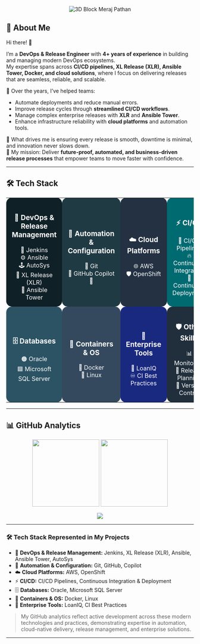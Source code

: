<p align="center">
  <img src="https://fontmeme.com/permalink/240817/54556e1dde41879e6d530e382e2636b9.png" alt="3D Block Meraj Pathan"/>
</p>



## 🌌 About Me  

Hi there! 👋  

I’m a **DevOps & Release Engineer** with **4+ years of experience** in building and managing modern DevOps ecosystems.  
My expertise spans across **CI/CD pipelines, XL Release (XLR), Ansible Tower, Docker, and cloud solutions**, where I focus on delivering releases that are seamless, reliable, and scalable.  

🔧 Over the years, I’ve helped teams:  
- Automate deployments and reduce manual errors.  
- Improve release cycles through **streamlined CI/CD workflows**.  
- Manage complex enterprise releases with **XLR** and **Ansible Tower**.  
- Enhance infrastructure reliability with **cloud platforms** and automation tools.  

🚀 What drives me is ensuring every release is smooth, downtime is minimal, and innovation never slows down.  
🎯 My mission: Deliver **future-proof, automated, and business-driven release processes** that empower teams to move faster with confidence.  


---
## 🛠️ Tech Stack  
<div align="center">
<table>
  <tr>
    <td align="center" width="250" style="background:#0f2027; color:white; border-radius:15px; padding:15px;">
      <h3>🚀 DevOps & Release Management</h3>
      🧩 Jenkins <br>
      ⚙️ Ansible <br>
      🕹️ AutoSys <br>
      🏁 XL Release (XLR) <br>
      🗼 Ansible Tower
    </td>
    <td align="center" width="250" style="background:#203a43; color:white; border-radius:15px; padding:15px;">
      <h3>🤖 Automation & Configuration</h3>
      🔗 Git <br>
      🐙 GitHub Copilot <br>
      🤖 
    </td>
    <td align="center" width="250" style="background:#233142; color:white; border-radius:15px; padding:15px;">
      <h3>☁️ Cloud Platforms</h3>
      🌐 AWS <br>
      🛡️ OpenShift
    </td>
    <td align="center" width="250" style="background:#006a71; color:white; border-radius:15px; padding:15px;">
      <h3>⚡ CI/CD</h3>
      🔄 CI/CD Pipelines <br>
      🔥 Continuous Integration <br>
      🚀 Continuous Deployment
    </td>
  </tr>
  <tr>
    <td align="center" width="250" style="background:#2c5364; color:white; border-radius:15px; padding:15px;">
      <h3>🗄️ Databases</h3>
      🟠 Oracle <br>
      🟦 Microsoft SQL Server
    </td>
    <td align="center" width="250" style="background:#34495e; color:white; border-radius:15px; padding:15px;">
      <h3>🐳 Containers & OS</h3>
      🐳 Docker <br>
      🐧 Linux
    </td>
    <td align="center" width="250" style="background:#1a2980; color:white; border-radius:15px; padding:15px;">
      <h3>🏢 Enterprise Tools</h3>
      🏦 LoanIQ <br>
      ♾️ CI Best Practices
    </td>
    <td align="center" width="250" style="background:#212f3c; color:white; border-radius:15px; padding:15px;">
      <h3>🛡️ Other Skills</h3>
      📊 Monitoring <br>
      🧩 Release Planning <br>
      📁 Version Control
    </td>
  </tr>
</table>
</div>



---

## 📊 GitHub Analytics

<p align="center">
  <img src="https://github-readme-stats.vercel.app/api?username=merajpathanAK&show_icons=true&theme=tokyonight&hide_border=true&bg_color=0D1117&border_radius=15&count_private=true" height="180" />
  <img src="https://github-readme-streak-stats.herokuapp.com?user=merajpathanAK&theme=tokyonight&hide_border=true&background=0D1117&border_radius=15" height="180" />
</p>
<p align="center">
  <img src="https://github-readme-activity-graph.vercel.app/graph?username=merajpathanAK&theme=react-dark&hide_border=true&bg_color=0D1117&radius=15" />
</p>

---

### 🛠️ Tech Stack Represented in My Projects

- 🚀 **DevOps & Release Management:** Jenkins, XL Release (XLR), Ansible, Ansible Tower, AutoSys
- 🤖 **Automation & Configuration:** Git, GitHub, Copilot
- ☁️ **Cloud Platforms:** AWS, OpenShift
- ⚡ **CI/CD:** CI/CD Pipelines, Continuous Integration & Deployment
- 🗄️ **Databases:** Oracle, Microsoft SQL Server
- 🐳 **Containers & OS:** Docker, Linux
- 🏢 **Enterprise Tools:** LoanIQ, CI Best Practices

> My GitHub analytics reflect active development across these modern technologies and practices, demonstrating expertise in automation, cloud-native delivery, release management, and enterprise solutions.


---




